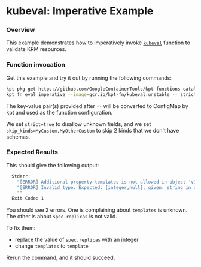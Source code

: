 # kubeval: Imperative Example

### Overview

This example demonstrates how to imperatively invoke [`kubeval`] function to
validate KRM resources.

### Function invocation

Get this example and try it out by running the following commands:

```sh
kpt pkg get https://github.com/GoogleContainerTools/kpt-functions-catalog.git/examples/kubeval/imperative
kpt fn eval imperative --image=gcr.io/kpt-fn/kubeval:unstable -- strict=true skip_kinds=MyCustom,MyOtherCustom
```

The key-value pair(s) provided after `--` will be converted to ConfigMap by kpt
and used as the function configuration.

We set `strict=true` to disallow unknown fields, and we set
`skip_kinds=MyCustom,MyOtherCustom` to skip 2 kinds that we don't have schemas.

### Expected Results

This should give the following output:

```sh
  Stderr:
    "[ERROR] Additional property templates is not allowed in object 'v1/ReplicationController//bob' in file resources.yaml in field templates"
    "[ERROR] Invalid type. Expected: [integer,null], given: string in object 'v1/ReplicationController//bob' in file resources.yaml in field spec.replicas"
    ""
  Exit Code: 1
```

You should see 2 errors. One is complaining about `templates` is unknown. The
other is about `spec.replicas` is not valid.

To fix them:
- replace the value of `spec.replicas` with an integer
- change `templates` to `template`

Rerun the command, and it should succeed.

[`kubeval`]: https://catalog.kpt.dev/kubeval/v0.1/
